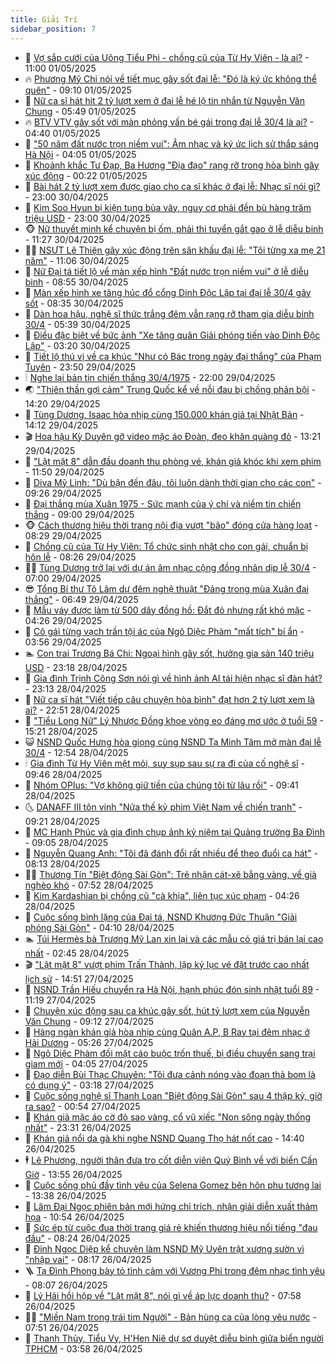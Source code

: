 ```yaml
---
title: Giải Trí
sidebar_position: 7
---
```


<!-- dantri-giai-tri:START -->
- 🤩 [Vợ sắp cưới của Uông Tiểu Phi - chồng cũ của Từ Hy Viên - là ai?](https://dantri.com.vn/giai-tri/vo-sap-cuoi-cua-uong-tieu-phi-chong-cu-cua-tu-hy-vien-la-ai-20250501111009102.htm) - 11:00 01/05/2025
- 🔥 [Phương Mỹ Chi nói về tiết mục gây sốt đại lễ: &quot;Đó là ký ức không thể quên&quot;](https://dantri.com.vn/giai-tri/phuong-my-chi-noi-ve-tiet-muc-gay-sot-dai-le-do-la-ky-uc-khong-the-quen-20250501154106955.htm) - 09:10 01/05/2025
- 🚀 [Nữ ca sĩ hát hit 2 tỷ lượt xem ở đại lễ hé lộ tin nhắn từ Nguyễn Văn Chung](https://dantri.com.vn/giai-tri/nu-ca-si-hat-hit-2-ty-luot-xem-o-dai-le-he-lo-tin-nhan-tu-nguyen-van-chung-20250501123817989.htm) - 05:49 01/05/2025
- 🔥 [BTV VTV gây sốt với màn phỏng vấn bé gái trong đại lễ 30/4 là ai?](https://dantri.com.vn/giai-tri/btv-vtv-gay-sot-voi-man-phong-van-be-gai-trong-dai-le-304-la-ai-20250501095622090.htm) - 04:40 01/05/2025
- 🌈 [&quot;50 năm đất nước trọn niềm vui&quot;: Âm nhạc và ký ức lịch sử thắp sáng Hà Nội](https://dantri.com.vn/giai-tri/50-nam-dat-nuoc-tron-niem-vui-am-nhac-va-ky-uc-lich-su-thap-sang-ha-noi-20250501103036711.htm) - 04:05 01/05/2025
- 📝 [Khoảnh khắc Tư Đạp, Ba Hương &quot;Địa đạo&quot; rạng rỡ trong hòa bình gây xúc động](https://dantri.com.vn/giai-tri/khoanh-khac-tu-dap-ba-huong-dia-dao-rang-ro-trong-hoa-binh-gay-xuc-dong-20250430233637029.htm) - 00:22 01/05/2025
- 💪 [Bài hát 2 tỷ lượt xem được giao cho ca sĩ khác ở đại lễ: Nhạc sĩ nói gì?](https://dantri.com.vn/giai-tri/bai-hat-2-ty-luot-xem-duoc-giao-cho-ca-si-khac-o-dai-le-nhac-si-noi-gi-20250430145512255.htm) - 23:00 30/04/2025
- 🤡 [Kim Soo Hyun bị kiện tụng bủa vây, nguy cơ phải đền bù hàng trăm triệu USD](https://dantri.com.vn/giai-tri/kim-soo-hyun-bi-kien-tung-bua-vay-nguy-co-phai-den-bu-hang-tram-trieu-usd-20250430112155768.htm) - 23:00 30/04/2025
- 🐵 [Nữ thuyết minh kể chuyện bị ốm, phải thi tuyển gắt gao ở lễ diễu binh](https://dantri.com.vn/giai-tri/nu-thuyet-minh-ke-chuyen-bi-om-phai-thi-tuyen-gat-gao-o-le-dieu-binh-20250430161837365.htm) - 11:27 30/04/2025
- 🧑‍🏫 [NSƯT Lê Thiện gây xúc động trên sân khấu đại lễ: &quot;Tôi từng xa mẹ 21 năm&quot;](https://dantri.com.vn/giai-tri/nsut-le-thien-gay-xuc-dong-tren-san-khau-dai-le-toi-tung-xa-me-21-nam-20250430153846111.htm) - 11:06 30/04/2025
- 💂 [Nữ Đại tá tiết lộ về màn xếp hình &quot;Đất nước trọn niềm vui&quot; ở lễ diễu binh](https://dantri.com.vn/giai-tri/nu-dai-ta-tiet-lo-ve-man-xep-hinh-dat-nuoc-tron-niem-vui-o-le-dieu-binh-20250430134725155.htm) - 08:55 30/04/2025
- 🤠 [Màn xếp hình xe tăng húc đổ cổng Dinh Độc Lập tại đại lễ 30/4 gây sốt](https://dantri.com.vn/giai-tri/man-xep-hinh-xe-tang-huc-do-cong-dinh-doc-lap-tai-dai-le-304-gay-sot-20250430130446938.htm) - 08:35 30/04/2025
- 🫶 [Dàn hoa hậu, nghệ sĩ thức trắng đêm vẫn rạng rỡ tham gia diễu binh 30/4](https://dantri.com.vn/giai-tri/dan-hoa-hau-nghe-si-thuc-trang-dem-van-rang-ro-tham-gia-dieu-binh-304-20250430102356401.htm) - 05:39 30/04/2025
- 🦏 [Điều đặc biệt về bức ảnh &quot;Xe tăng quân Giải phóng tiến vào Dinh Độc Lập&quot;](https://dantri.com.vn/giai-tri/dieu-dac-biet-ve-buc-anh-xe-tang-quan-giai-phong-tien-vao-dinh-doc-lap-20250430020041147.htm) - 03:20 30/04/2025
- 🧰 [Tiết lộ thú vị về ca khúc &quot;Như có Bác trong ngày đại thắng&quot; của Phạm Tuyên](https://dantri.com.vn/giai-tri/tiet-lo-thu-vi-ve-ca-khuc-nhu-co-bac-trong-ngay-dai-thang-cua-pham-tuyen-20250430035247287.htm) - 23:50 29/04/2025
- 🕯 [Nghe lại bản tin chiến thắng 30/4/1975](https://dantri.com.vn/giai-tri/nghe-lai-ban-tin-chien-thang-3041975-20250429124046067.htm) - 22:00 29/04/2025
- 🌏 [&quot;Thiên thần gợi cảm&quot; Trung Quốc kể về nỗi đau bị chồng phản bội](https://dantri.com.vn/giai-tri/thien-than-goi-cam-trung-quoc-ke-ve-noi-dau-bi-chong-phan-boi-20250429115459338.htm) - 14:20 29/04/2025
- 🌈 [Tùng Dương, Isaac hòa nhịp cùng 150.000 khán giả tại Nhật Bản](https://dantri.com.vn/giai-tri/tung-duong-isaac-hoa-nhip-cung-150000-khan-gia-tai-nhat-ban-20250429204238143.htm) - 14:12 29/04/2025
- 🎬 [Hoa hậu Kỳ Duyên gỡ video mặc áo Đoàn, đeo khăn quàng đỏ](https://dantri.com.vn/giai-tri/hoa-hau-ky-duyen-go-video-mac-ao-doan-deo-khan-quang-do-20250429193901253.htm) - 13:21 29/04/2025
- 👀 [&quot;Lật mặt 8&quot; dẫn đầu doanh thu phòng vé, khán giả khóc khi xem phim](https://dantri.com.vn/giai-tri/lat-mat-8-dan-dau-doanh-thu-phong-ve-khan-gia-khoc-khi-xem-phim-20250429175153964.htm) - 11:50 29/04/2025
- 🧰 [Diva Mỹ Linh: &quot;Dù bận đến đâu, tôi luôn dành thời gian cho các con&quot;](https://dantri.com.vn/giai-tri/diva-my-linh-du-ban-den-dau-toi-luon-danh-thoi-gian-cho-cac-con-20250428153011858.htm) - 09:26 29/04/2025
- 🧰 [Đại thắng mùa Xuân 1975 - Sức mạnh của ý chí và niềm tin chiến thắng](https://dantri.com.vn/giai-tri/dai-thang-mua-xuan-1975-suc-manh-cua-y-chi-va-niem-tin-chien-thang-20250429193303241.htm) - 09:00 29/04/2025
- 🐵 [Cách thương hiệu thời trang nội địa vượt &quot;bão&quot; đóng cửa hàng loạt](https://dantri.com.vn/giai-tri/cach-thuong-hieu-thoi-trang-noi-dia-vuot-bao-dong-cua-hang-loat-20250428162435182.htm) - 08:29 29/04/2025
- 🐘 [Chồng cũ của Từ Hy Viên: Tổ chức sinh nhật cho con gái, chuẩn bị hôn lễ](https://dantri.com.vn/giai-tri/chong-cu-cua-tu-hy-vien-to-chuc-sinh-nhat-cho-con-gai-chuan-bi-hon-le-20250429124359401.htm) - 08:26 29/04/2025
- 🧑‍💻 [Tùng Dương trở lại với dự án âm nhạc cộng đồng nhân dịp lễ 30/4](https://dantri.com.vn/giai-tri/tung-duong-tro-lai-voi-du-an-am-nhac-cong-dong-nhan-dip-le-304-20250429110717621.htm) - 07:00 29/04/2025
- 😎 [Tổng Bí thư Tô Lâm dự đêm nghệ thuật &quot;Đảng trong mùa Xuân đại thắng&quot;](https://dantri.com.vn/giai-tri/tong-bi-thu-to-lam-du-dem-nghe-thuat-dang-trong-mua-xuan-dai-thang-20250429110917426.htm) - 06:49 29/04/2025
- 🧰 [Mẫu váy được làm từ 500 dây đồng hồ: Đắt đỏ nhưng rất khó mặc](https://dantri.com.vn/giai-tri/mau-vay-duoc-lam-tu-500-day-dong-ho-dat-do-nhung-rat-kho-mac-20250428142440950.htm) - 04:26 29/04/2025
- 🧰 [Cô gái từng vạch trần tội ác của Ngô Diệc Phàm &quot;mất tích&quot; bí ẩn](https://dantri.com.vn/giai-tri/co-gai-tung-vach-tran-toi-ac-cua-ngo-diec-pham-mat-tich-bi-an-20250429103917586.htm) - 03:56 29/04/2025
- 🏊 [Con trai Trương Bá Chi: Ngoại hình gây sốt, hưởng gia sản 140 triệu USD](https://dantri.com.vn/giai-tri/con-trai-truong-ba-chi-ngoai-hinh-gay-sot-huong-gia-san-140-trieu-usd-20250428100809931.htm) - 23:18 28/04/2025
- 🌋 [Gia đình Trịnh Công Sơn nói gì về hình ảnh AI tái hiện nhạc sĩ đàn hát?](https://dantri.com.vn/giai-tri/gia-dinh-trinh-cong-son-noi-gi-ve-hinh-anh-ai-tai-hien-nhac-si-dan-hat-20250428172814901.htm) - 23:13 28/04/2025
- 🔭 [Nữ ca sĩ hát &quot;Viết tiếp câu chuyện hòa bình&quot; đạt hơn 2 tỷ lượt xem là ai?](https://dantri.com.vn/giai-tri/nu-ca-si-hat-viet-tiep-cau-chuyen-hoa-binh-dat-hon-2-ty-luot-xem-la-ai-20250428233219431.htm) - 22:51 28/04/2025
- 📝 [&quot;Tiểu Long Nữ&quot; Lý Nhược Đồng khoe vòng eo đáng mơ ước ở tuổi 59](https://dantri.com.vn/giai-tri/tieu-long-nu-ly-nhuoc-dong-khoe-vong-eo-dang-mo-uoc-o-tuoi-59-20250428115052220.htm) - 15:21 28/04/2025
- 😺 [NSND Quốc Hưng hòa giọng cùng NSND Tạ Minh Tâm mở màn đại lễ 30/4](https://dantri.com.vn/giai-tri/nsnd-quoc-hung-hoa-giong-cung-nsnd-ta-minh-tam-mo-man-dai-le-304-20250428225448677.htm) - 12:54 28/04/2025
- 🕯 [Gia đình Từ Hy Viên mệt mỏi, suy sụp sau sự ra đi của cố nghệ sĩ](https://dantri.com.vn/giai-tri/gia-dinh-tu-hy-vien-met-moi-suy-sup-sau-su-ra-di-cua-co-nghe-si-20250428120103472.htm) - 09:46 28/04/2025
- 🦄 [Nhóm OPlus: &quot;Vợ không giữ tiền của chúng tôi từ lâu rồi&quot;](https://dantri.com.vn/giai-tri/nhom-oplus-vo-khong-giu-tien-cua-chung-toi-tu-lau-roi-20250428115615615.htm) - 09:41 28/04/2025
- 🌜 [DANAFF III tôn vinh &quot;Nửa thế kỷ phim Việt Nam về chiến tranh&quot;](https://dantri.com.vn/giai-tri/danaff-iii-ton-vinh-nua-the-ky-phim-viet-nam-ve-chien-tranh-20250428125307125.htm) - 09:21 28/04/2025
- 👹 [MC Hạnh Phúc và gia đình chụp ảnh kỷ niệm tại Quảng trường Ba Đình](https://dantri.com.vn/giai-tri/mc-hanh-phuc-va-gia-dinh-chup-anh-ky-niem-tai-quang-truong-ba-dinh-20250428145147883.htm) - 09:05 28/04/2025
- 🚀 [Nguyễn Quang Anh: &quot;Tôi đã đánh đổi rất nhiều để theo đuổi ca hát&quot;](https://dantri.com.vn/giai-tri/nguyen-quang-anh-toi-da-danh-doi-rat-nhieu-de-theo-duoi-ca-hat-20250428113946308.htm) - 08:13 28/04/2025
- 🧑‍💻 [Thương Tín &quot;Biệt động Sài Gòn&quot;: Trẻ nhận cát-xê bằng vàng, về già nghèo khó](https://dantri.com.vn/giai-tri/thuong-tin-biet-dong-sai-gon-tre-nhan-cat-xe-bang-vang-ve-gia-ngheo-kho-20250428013341959.htm) - 07:52 28/04/2025
- 🦩 [Kim Kardashian bị chồng cũ &quot;cà khịa&quot;, liên tục xúc phạm](https://dantri.com.vn/giai-tri/kim-kardashian-bi-chong-cu-ca-khia-lien-tuc-xuc-pham-20250428105511752.htm) - 04:26 28/04/2025
- 💫 [Cuộc sống bình lặng của Đại tá, NSND Khương Đức Thuận &quot;Giải phóng Sài Gòn&quot;](https://dantri.com.vn/giai-tri/cuoc-song-binh-lang-cua-dai-ta-nsnd-khuong-duc-thuan-giai-phong-sai-gon-20250428010939443.htm) - 04:10 28/04/2025
- 🏊 [Túi Hermès bà Trương Mỹ Lan xin lại và các mẫu có giá trị bán lại cao nhất](https://dantri.com.vn/giai-tri/tui-hermes-ba-truong-my-lan-xin-lai-va-cac-mau-co-gia-tri-ban-lai-cao-nhat-20250425081304981.htm) - 02:45 28/04/2025
- 🎬 [&quot;Lật mặt 8&quot; vượt phim Trấn Thành, lập kỷ lục vé đặt trước cao nhất lịch sử](https://dantri.com.vn/giai-tri/lat-mat-8-vuot-phim-tran-thanh-lap-ky-luc-ve-dat-truoc-cao-nhat-lich-su-20250427202815320.htm) - 14:51 27/04/2025
- 💃 [NSND Trần Hiếu chuyển ra Hà Nội, hạnh phúc đón sinh nhật tuổi 89](https://dantri.com.vn/giai-tri/nsnd-tran-hieu-chuyen-ra-ha-noi-hanh-phuc-don-sinh-nhat-tuoi-89-20250427130345572.htm) - 11:19 27/04/2025
- 🌊 [Chuyện xúc động sau ca khúc gây sốt, hút tỷ lượt xem của Nguyễn Văn Chung](https://dantri.com.vn/giai-tri/chuyen-xuc-dong-sau-ca-khuc-gay-sot-hut-ty-luot-xem-cua-nguyen-van-chung-20250427134145112.htm) - 09:12 27/04/2025
- 🧰 [Hàng ngàn khán giả hòa nhịp cùng Quân A.P, B Ray tại đêm nhạc ở Hải Dương](https://dantri.com.vn/giai-tri/hang-ngan-khan-gia-hoa-nhip-cung-quan-ap-b-ray-tai-dem-nhac-o-hai-duong-20250427170920406.htm) - 05:26 27/04/2025
- 🦣 [Ngô Diệc Phàm đối mặt cáo buộc trốn thuế, bị điều chuyển sang trại giam mới](https://dantri.com.vn/giai-tri/ngo-diec-pham-doi-mat-cao-buoc-tron-thue-bi-dieu-chuyen-sang-trai-giam-moi-20250427095842026.htm) - 04:05 27/04/2025
- 🥷 [Đạo diễn Bùi Thạc Chuyên: &quot;Tôi đưa cảnh nóng vào đoạn thả bom là có dụng ý&quot;](https://dantri.com.vn/giai-tri/dao-dien-bui-thac-chuyen-toi-dua-canh-nong-vao-doan-tha-bom-la-co-dung-y-20250427070635683.htm) - 03:18 27/04/2025
- 🦏 [Cuộc sống nghệ sĩ Thanh Loan &quot;Biệt động Sài Gòn&quot; sau 4 thập kỷ, giờ ra sao?](https://dantri.com.vn/giai-tri/cuoc-song-nghe-si-thanh-loan-biet-dong-sai-gon-sau-4-thap-ky-gio-ra-sao-20250427044738529.htm) - 00:54 27/04/2025
- 🫶 [Khán giả mặc áo cờ đỏ sao vàng, cổ vũ xiếc &quot;Non sông ngày thống nhất&quot;](https://dantri.com.vn/giai-tri/khan-gia-mac-ao-co-do-sao-vang-co-vu-xiec-non-song-ngay-thong-nhat-20250426124457540.htm) - 23:31 26/04/2025
- 💼 [Khán giả nổi da gà khi nghe NSND Quang Thọ hát nốt cao](https://dantri.com.vn/giai-tri/khan-gia-noi-da-ga-khi-nghe-nsnd-quang-tho-hat-not-cao-20250426130551987.htm) - 14:40 26/04/2025
- 🕴 [Lê Phương, người thân đưa tro cốt diễn viên Quý Bình về với biển Cần Giờ](https://dantri.com.vn/giai-tri/le-phuong-nguoi-than-dua-tro-cot-dien-vien-quy-binh-ve-voi-bien-can-gio-20250426203633850.htm) - 13:55 26/04/2025
- 🐲 [Cuộc sống phủ đầy tình yêu của Selena Gomez bên hôn phu tương lai](https://dantri.com.vn/giai-tri/cuoc-song-phu-day-tinh-yeu-cua-selena-gomez-ben-hon-phu-tuong-lai-20250426112313513.htm) - 13:38 26/04/2025
- 🐘 [Lâm Đại Ngọc phiên bản mới hứng chỉ trích, nhận giải diễn xuất thảm họa](https://dantri.com.vn/giai-tri/lam-dai-ngoc-phien-ban-moi-hung-chi-trich-nhan-giai-dien-xuat-tham-hoa-20250426094640483.htm) - 10:54 26/04/2025
- 🤭 [Sức ép từ cuộc đua thời trang giá rẻ khiến thương hiệu nổi tiếng &quot;đau đầu&quot;](https://dantri.com.vn/giai-tri/suc-ep-tu-cuoc-dua-thoi-trang-gia-re-khien-thuong-hieu-noi-tieng-dau-dau-20250426114938941.htm) - 08:24 26/04/2025
- 💯 [Đinh Ngọc Diệp kể chuyện làm NSND Mỹ Uyên trật xương sườn vì &quot;nhập vai&quot;](https://dantri.com.vn/giai-tri/dinh-ngoc-diep-ke-chuyen-lam-nsnd-my-uyen-trat-xuong-suon-vi-nhap-vai-20250426110850463.htm) - 08:17 26/04/2025
- 🪜 [Tạ Đình Phong bày tỏ tình cảm với Vương Phi trong đêm nhạc tình yêu](https://dantri.com.vn/giai-tri/ta-dinh-phong-bay-to-tinh-cam-voi-vuong-phi-trong-dem-nhac-tinh-yeu-20250426103410999.htm) - 08:07 26/04/2025
- 👹 [Lý Hải hồi hộp về &quot;Lật mặt 8&quot;, nói gì về áp lực doanh thu?](https://dantri.com.vn/giai-tri/ly-hai-hoi-hop-ve-lat-mat-8-noi-gi-ve-ap-luc-doanh-thu-20250426102324370.htm) - 07:58 26/04/2025
- 🧑‍🏫 [&quot;Miền Nam trong trái tim Người&quot; - Bản hùng ca của lòng yêu nước](https://dantri.com.vn/giai-tri/mien-nam-trong-trai-tim-nguoi-ban-hung-ca-cua-long-yeu-nuoc-20250426070939379.htm) - 07:51 26/04/2025
- 🐘 [Thanh Thủy, Tiểu Vy, H&#39;Hen Niê dự sơ duyệt diễu binh giữa biển người TPHCM](https://dantri.com.vn/giai-tri/thanh-thuy-tieu-vy-hhen-nie-du-so-duyet-dieu-binh-giua-bien-nguoi-tphcm-20250426092700725.htm) - 03:58 26/04/2025<!-- dantri-giai-tri:END -->
